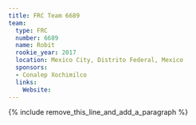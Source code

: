 ```yaml
---
title: FRC Team 6689
team:
  type: FRC
  number: 6689
  name: Robit
  rookie_year: 2017
  location: Mexico City, Distrito Federal, Mexico
  sponsors:
  - Conalep Xochimilco
  links:
    Website:
---
```


{% include remove_this_line_and_add_a_paragraph %}